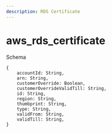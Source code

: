 ```yaml
---
description: RDS Certificate
---
```


# aws_rds_certificate

Schema
```
{
	accountId: String,
	arn: String,
	customerOverride: Boolean,
	customerOverrideValidTill: String,
	id: String,
	region: String,
	thumbprint: String,
	type: String,
	validFrom: String,
	validTill: String,
}
```
